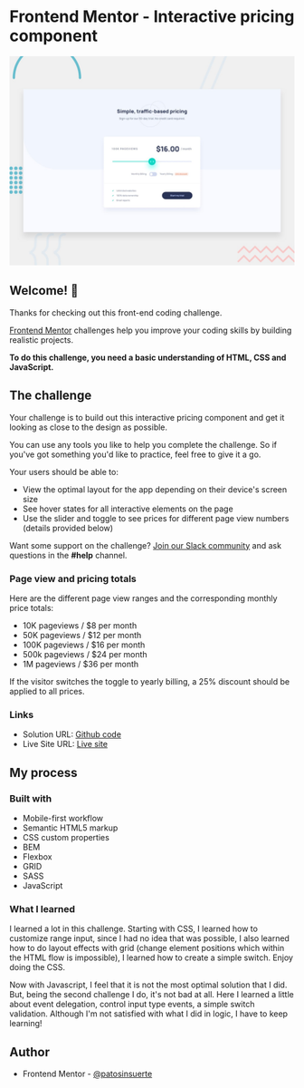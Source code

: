 # Frontend Mentor - Interactive pricing component

![Design preview for the Interactive pricing component coding challenge](./design/desktop-preview.jpg)

## Welcome! 👋

Thanks for checking out this front-end coding challenge.

[Frontend Mentor](https://www.frontendmentor.io) challenges help you improve your coding skills by building realistic projects.

**To do this challenge, you need a basic understanding of HTML, CSS and JavaScript.**

## The challenge

Your challenge is to build out this interactive pricing component and get it looking as close to the design as possible.

You can use any tools you like to help you complete the challenge. So if you've got something you'd like to practice, feel free to give it a go.

Your users should be able to:

- View the optimal layout for the app depending on their device's screen size
- See hover states for all interactive elements on the page
- Use the slider and toggle to see prices for different page view numbers (details provided below)

Want some support on the challenge? [Join our Slack community](https://www.frontendmentor.io/slack) and ask questions in the **#help** channel.

### Page view and pricing totals

Here are the different page view ranges and the corresponding monthly price totals:

- 10K pageviews / $8 per month
- 50K pageviews / $12 per month
- 100K pageviews / $16 per month
- 500k pageviews / $24 per month
- 1M pageviews / $36 per month

If the visitor switches the toggle to yearly billing, a 25% discount should be applied to all prices.

### Links

- Solution URL: [Github code](https://github.com/pabarcag/interactive-pricing-component)
- Live Site URL: [Live site](https://pabarcag.github.io/interactive-pricing-component/)


## My process

### Built with

- Mobile-first workflow
- Semantic HTML5 markup
- CSS custom properties
- BEM
- Flexbox
- GRID
- SASS
- JavaScript


### What I learned

I learned a lot in this challenge. Starting with CSS, I learned how to customize range input, since I had no idea that was possible, I also learned how to do layout effects with grid (change element positions which within the HTML flow is impossible), I learned how to create a simple switch. Enjoy doing the CSS.

Now with Javascript, I feel that it is not the most optimal solution that I did. But, being the second challenge I do, it's not bad at all.
Here I learned a little about event delegation, control input type events, a simple switch validation.
Although I'm not satisfied with what I did in logic, I have to keep learning!


## Author
- Frontend Mentor - [@patosinsuerte](https://www.frontendmentor.io/profile/Patosinsuerte)
